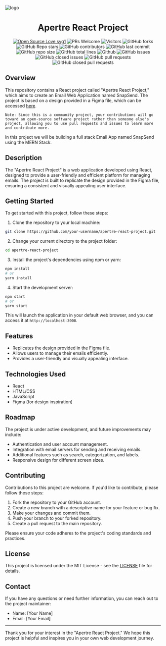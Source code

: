 ![logo](./assets/logo.jpeg)

<h1 align="center"> Apertre React Project</h1>

 <div align="center">
 <p>

[![Open Source Love svg1](https://badges.frapsoft.com/os/v1/open-source.svg?v=103)](https://github.com/ellerbrock/open-source-badges/)
![PRs Welcome](https://img.shields.io/badge/PRs-welcome-brightgreen.svg?style=flat)
![Visitors](https://api.visitorbadge.io/api/visitors?path=debarshee2004%2Femail_webapp%20&countColor=%23263759&style=flat)
![GitHub forks](https://img.shields.io/github/forks/debarshee2004/email_webapp)
![GitHub Repo stars](https://img.shields.io/github/stars/debarshee2004/email_webapp)
![GitHub contributors](https://img.shields.io/github/contributors/debarshee2004/email_webapp)
![GitHub last commit](https://img.shields.io/github/last-commit/debarshee2004/email_webapp)
![GitHub repo size](https://img.shields.io/github/repo-size/debarshee2004/email_webapp)
![GitHub total lines](https://sloc.xyz/github/debarshee2004/email_webapp)
![Github](https://img.shields.io/github/license/debarshee2004/email_webapp)
![GitHub issues](https://img.shields.io/github/issues/debarshee2004/email_webapp)
![GitHub closed issues](https://img.shields.io/github/issues-closed-raw/debarshee2004/email_webapp)
![GitHub pull requests](https://img.shields.io/github/issues-pr/debarshee2004/email_webapp)
![GitHub closed pull requests](https://img.shields.io/github/issues-pr-closed/debarshee2004/email_webapp)
 </p>
 </div>

## Overview

This repository contains a React project called "Apertre React Project," which aims to create an Email Web Application named SnapSend. The project is based on a design provided in a Figma file, which can be accessed [here](https://www.figma.com/file/0hCMozlOme5gQibhakvTn3/SnapSend?type=design&node-id=3%3A573&mode=design&t=BtBkNAbYaVuZn1YK-1).

`Note: Since this is a community project, your contributions will go toward an open-source software project rather than someone else's project, allowing you to use pull requests and issues to learn more and contribute more.`

In this project we will be building a full stack Email App named SnapSend using the MERN Stack.

## Description

The "Apertre React Project" is a web application developed using React, designed to provide a user-friendly and efficient platform for managing emails. The project is built to replicate the design provided in the Figma file, ensuring a consistent and visually appealing user interface.

## Getting Started

To get started with this project, follow these steps:

1. Clone the repository to your local machine:

```bash
git clone https://github.com/your-username/apertre-react-project.git
```

2. Change your current directory to the project folder:

```bash
cd apertre-react-project
```

3. Install the project's dependencies using npm or yarn:

```bash
npm install
# or
yarn install
```

4. Start the development server:

```bash
npm start
# or
yarn start
```

This will launch the application in your default web browser, and you can access it at `http://localhost:3000`.

## Features

- Replicates the design provided in the Figma file.
- Allows users to manage their emails efficiently.
- Provides a user-friendly and visually appealing interface.

## Technologies Used

- React
- HTML/CSS
- JavaScript
- Figma (for design inspiration)

## Roadmap

The project is under active development, and future improvements may include:

- Authentication and user account management.
- Integration with email servers for sending and receiving emails.
- Additional features such as search, categorization, and labels.
- Responsive design for different screen sizes.

## Contributing

Contributions to this project are welcome. If you'd like to contribute, please follow these steps:

1. Fork the repository to your GitHub account.
2. Create a new branch with a descriptive name for your feature or bug fix.
3. Make your changes and commit them.
4. Push your branch to your forked repository.
5. Create a pull request to the main repository.

Please ensure your code adheres to the project's coding standards and practices.

## License

This project is licensed under the MIT License - see the [LICENSE](LICENSE) file for details.

## Contact

If you have any questions or need further information, you can reach out to the project maintainer:

- Name: [Your Name]
- Email: [Your Email]

---

Thank you for your interest in the "Apertre React Project." We hope this project is helpful and inspires you in your own web development journey.
